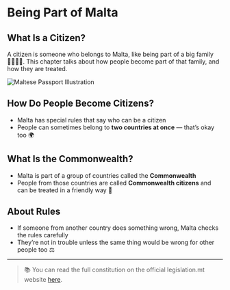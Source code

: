 # Being Part of Malta

## What Is a Citizen?

A citizen is someone who belongs to Malta, like being part of a big family 👨‍👩‍👧‍👦. This chapter talks about how people become part of that family, and how they are treated.

![Maltese Passport Illustration](../../images/maltese-passport.png)

## How Do People Become Citizens?

- Malta has special rules that say who can be a citizen
- People can sometimes belong to **two countries at once** — that’s okay too 🌍

## What Is the Commonwealth?

- Malta is part of a group of countries called the **Commonwealth**
- People from those countries are called **Commonwealth citizens** and can be treated in a friendly way 🤝

## About Rules

- If someone from another country does something wrong, Malta checks the rules carefully
- They’re not in trouble unless the same thing would be wrong for other people too ⚖️

---

> 📚 You can read the full constitution on the official legislation.mt website [here](https://legislation.mt/eli/const/eng).
